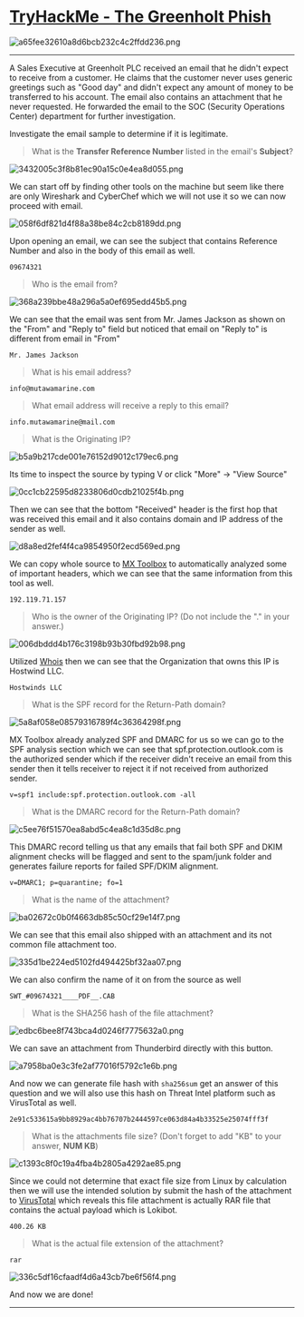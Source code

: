# [TryHackMe - The Greenholt Phish](https://tryhackme.com/room/phishingemails5fgjlzxc)
![a65fee32610a8d6bcb232c4c2ffdd236.png](../../_resources/a65fee32610a8d6bcb232c4c2ffdd236.png)
***
A Sales Executive at Greenholt PLC received an email that he didn't expect to receive from a customer. He claims that the customer never uses generic greetings such as "Good day" and didn't expect any amount of money to be transferred to his account. The email also contains an attachment that he never requested. He forwarded the email to the SOC (Security Operations Center) department for further investigation. 

Investigate the email sample to determine if it is legitimate. 

>What is the **Transfer Reference Number** listed in the email's **Subject**?

![3432005c3f8b81ec90a15c0e4ea8d055.png](../../_resources/3432005c3f8b81ec90a15c0e4ea8d055.png)

We can start off by finding other tools on the machine but seem like there are only Wireshark and CyberChef which we will not use it so we can now proceed with email.

![058f6df821d4f88a38be84c2cb8189dd.png](../../_resources/058f6df821d4f88a38be84c2cb8189dd.png)

Upon opening an email, we can see the subject that contains Reference Number and also in the body of this email as well.

```
09674321
```

>Who is the email from?

![368a239bbe48a296a5a0ef695edd45b5.png](../../_resources/368a239bbe48a296a5a0ef695edd45b5.png)

We can see that the email was sent from Mr. James Jackson as shown on the "From" and "Reply to" field but noticed that email on "Reply to" is different from email in "From"

```
Mr. James Jackson
```

>What is his email address?
```
info@mutawamarine.com
```

>What email address will receive a reply to this email? 
```
info.mutawamarine@mail.com
```

>What is the Originating IP?

![b5a9b217cde001e76152d9012c179ec6.png](../../_resources/b5a9b217cde001e76152d9012c179ec6.png)

Its time to inspect the source by typing V or click "More" -> "View Source"

![0cc1cb22595d8233806d0cdb21025f4b.png](../../_resources/0cc1cb22595d8233806d0cdb21025f4b.png)

Then we can see that the bottom "Received" header is the first hop that was received this email and it also contains domain and IP address of the sender as well.

![d8a8ed2fef4f4ca9854950f2ecd569ed.png](../../_resources/d8a8ed2fef4f4ca9854950f2ecd569ed.png)

We can copy whole source to [MX Toolbox](https://mxtoolbox.com/Public/Tools/EmailHeaders.aspx?huid=b7a8fc66-4b4f-4831-a63b-421fda233a7b) to automatically analyzed some of important headers, which we can see that the same information from this tool as well.

```
192.119.71.157
```

>Who is the owner of the Originating IP? (Do not include the "." in your answer.)

![006dbddd4b176c3198b93b30fbd92b98.png](../../_resources/006dbddd4b176c3198b93b30fbd92b98.png)

Utilized [Whois](https://who.is/whois-ip/ip-address/192.119.71.157) then we can see that the Organization that owns this IP is Hostwind LLC.

```
Hostwinds LLC
```

>What is the SPF record for the Return-Path domain?

![5a8af058e08579316789f4c36364298f.png](../../_resources/5a8af058e08579316789f4c36364298f.png)

MX Toolbox already analyzed SPF and DMARC for us so we can go to the SPF analysis section which we can see that spf.protection.outlook.com is the authorized sender which if the receiver didn't receive an email from this sender then it tells receiver to reject it if not received from authorized sender.

```
v=spf1 include:spf.protection.outlook.com -all
```

>What is the DMARC record for the Return-Path domain?

![c5ee76f51570ea8abd5c4ea8c1d35d8c.png](../../_resources/c5ee76f51570ea8abd5c4ea8c1d35d8c.png)

This DMARC record telling us that any emails that fail both SPF and DKIM alignment checks will be flagged and sent to the spam/junk folder and generates failure reports for failed SPF/DKIM alignment.

```
v=DMARC1; p=quarantine; fo=1
```

>What is the name of the attachment?

![ba02672c0b0f4663db85c50cf29e14f7.png](../../_resources/ba02672c0b0f4663db85c50cf29e14f7.png)

We can see that this email also shipped with an attachment and its not common file attachment too.

![335d1be224ed5102fd494425bf32aa07.png](../../_resources/335d1be224ed5102fd494425bf32aa07.png)

We can also confirm the name of it on from the source as well

```
SWT_#09674321____PDF__.CAB
```

>What is the SHA256 hash of the file attachment?

![edbc6bee8f743bca4d0246f7775632a0.png](../../_resources/edbc6bee8f743bca4d0246f7775632a0.png)

We can save an attachment from Thunderbird directly with this button.

![a7958ba0e3c3fe2af77016f5792c1e6b.png](../../_resources/a7958ba0e3c3fe2af77016f5792c1e6b.png)

And now we can generate file hash with `sha256sum` get an answer of this question and we will also use this hash on Threat Intel platform such as VirusTotal as well.

```
2e91c533615a9bb8929ac4bb76707b2444597ce063d84a4b33525e25074fff3f
```

>What is the attachments file size? (Don't forget to add "KB" to your answer, **NUM KB**)

![c1393c8f0c19a4fba4b2805a4292ae85.png](../../_resources/c1393c8f0c19a4fba4b2805a4292ae85.png)

Since we could not determine that exact file size from Linux by calculation then we will use the intended solution by submit the hash of the attachment to [VirusTotal](https://www.virustotal.com/gui/file/2e91c533615a9bb8929ac4bb76707b2444597ce063d84a4b33525e25074fff3f) which reveals this file attachment is actually RAR file that contains the actual payload which is Lokibot.

```
400.26 KB
```

>What is the actual file extension of the attachment?
```
rar
```

![336c5df16cfaadf4d6a43cb7be6f56f4.png](../../_resources/336c5df16cfaadf4d6a43cb7be6f56f4.png)

And now we are done!
***